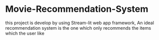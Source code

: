 # Movie-Recommendation-System
this project is develop by using Stream-lit web app framework,
An ideal recommendation system is the one which only recommends the items which the user like

